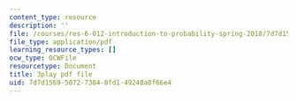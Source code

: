 ```yaml
---
content_type: resource
description: ''
file: /courses/res-6-012-introduction-to-probability-spring-2018/7d7d1569507273848fd149248a0f66e4_JZkT3NU2mPM.pdf
file_type: application/pdf
learning_resource_types: []
ocw_type: OCWFile
resourcetype: Document
title: 3play pdf file
uid: 7d7d1569-5072-7384-8fd1-49248a0f66e4
---
```

